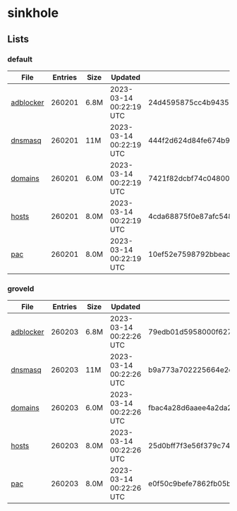# sinkhole

## Lists

### default

|File|Entries|Size|Updated|Hash|
|-|-|-|-|-|
|[adblocker](https://raw.githubusercontent.com/groveld/sinkhole/lists/default/adblocker.txt)|260201|6.8M|2023-03-14 00:22:19 UTC|24d4595875cc4b9435bda79c71d3f3c9741dd0b0cec3a1f58bb9a32ec6f4ff7e|
|[dnsmasq](https://raw.githubusercontent.com/groveld/sinkhole/lists/default/dnsmasq.txt)|260201|11M|2023-03-14 00:22:19 UTC|444f2d624d84fe674b953360aacabc64e41d725c2709da1b9d71e4bc6bb206b6|
|[domains](https://raw.githubusercontent.com/groveld/sinkhole/lists/default/domains.txt)|260201|6.0M|2023-03-14 00:22:19 UTC|7421f82dcbf74c04800495bf176b0291abc3086683e302cb1c18781590063e24|
|[hosts](https://raw.githubusercontent.com/groveld/sinkhole/lists/default/hosts.txt)|260201|8.0M|2023-03-14 00:22:19 UTC|4cda68875f0e87afc548df0c890434639c8e39b4c789feff01e0c0cd1cae001d|
|[pac](https://raw.githubusercontent.com/groveld/sinkhole/lists/default/pac.txt)|260201|8.0M|2023-03-14 00:22:19 UTC|10ef52e7598792bbeace4aabb93260b61aa6c0c113383269bb5ac2fa86e3b655|

### groveld

|File|Entries|Size|Updated|Hash|
|-|-|-|-|-|
|[adblocker](https://raw.githubusercontent.com/groveld/sinkhole/lists/groveld/adblocker.txt)|260203|6.8M|2023-03-14 00:22:26 UTC|79edb01d5958000f62788064994e292a3ad9401d6e59598d8b04d8813986dee7|
|[dnsmasq](https://raw.githubusercontent.com/groveld/sinkhole/lists/groveld/dnsmasq.txt)|260203|11M|2023-03-14 00:22:26 UTC|b9a773a702225664e2e1e862c428dee75ef1693b80aabb63b247e449ff53040b|
|[domains](https://raw.githubusercontent.com/groveld/sinkhole/lists/groveld/domains.txt)|260203|6.0M|2023-03-14 00:22:26 UTC|fbac4a28d6aaee4a2da2da3797f8330a7b219be327dc8e1628f3393a688a3165|
|[hosts](https://raw.githubusercontent.com/groveld/sinkhole/lists/groveld/hosts.txt)|260203|8.0M|2023-03-14 00:22:26 UTC|25d0bff7f3e56f379c748a16584d21366a8e28d0f9e665d081ae84d326e55165|
|[pac](https://raw.githubusercontent.com/groveld/sinkhole/lists/groveld/pac.txt)|260203|8.0M|2023-03-14 00:22:26 UTC|e0f50c9befe7862fb05be33326bbecbe3c525145ea38d6dc68aca12c2afd7c3e|
